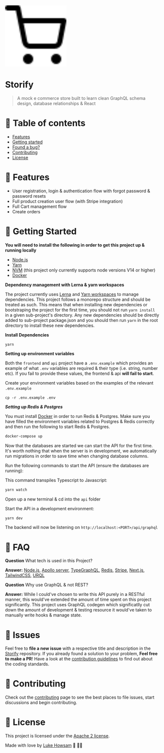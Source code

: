 <p align="left">
  <img src='.github/docs/logo.svg' width='200' />
</p>

# Storify 
> A mock e commerce store built to learn clean GraphQL schema design, database relationships & React

# :pushpin: Table of contents 
* [Features](#rocket-features)
* [Getting started](#runner-getting-started)
* [Found a bug?](#bug-issues)
* [Contributing](#tada-contributing)
* [License](#closed_book-license)


# :rocket: Features
* User registration, login & authentication flow with forgot password & password resets
* Full product creation user flow (with Stripe integration)
* Full Cart management flow
* Create orders 

# :construction_worker: Getting Started


**You will need to install the following in order to get this project up & running locally**


* [Node.js](https://nodejs.org/en/)
* [Yarn](https://yarnpkg.com/)
* [NVM](https://github.com/nvm-sh/nvm) (this project only currently supports node versions V14 or higher)
* [Docker](https://www.docker.com/)


**Dependency management with Lerna & yarn workspaces** 

The project currently uses [Lerna](https://github.com/lerna/lerna) and [Yarn workspaces](https://classic.yarnpkg.com/lang/en/docs/workspaces/) to manage dependencies. This project follows a monorepo structure and should be treated as such. This means that when installing new dependencies or bootstraping the project for the first time, you should not run `yarn install` in a given sub-project's directory. Any new dependencies should be directly added to sub-project package.json and you should then run `yarn` in the root directory to install these new dependencies.


**Install Dependencies** 

```
yarn
```

**Setting up environment variables** 

Both the `frontend` and `api` project have a `.env.example` which provides an example of what `.env` variables are required & their type (i.e. string, number etc). If you fail to provide these values, the frontend & api **will fail to start**.

Create your environment variables based on the examples of the relevant `.env.example`

```
cp -r .env.example .env 
```

***Setting up Redis & Postgres*** 

You must install [Docker](https://www.docker.com/) in order to run Redis & Postgres. Make sure you have filled the environment variables related to Postgres & Redis correctly and then run the following to start Redis & Postgres.

```bash
docker-compose up 
```


Now that the databases are started we can start the API for the first time. It's worth nothing that when the server is in development, we automatically run migrations in order to save time when changing database columns.

Run the following commands to start the API (ensure the databases are running): 


This command transpiles Typescript to Javascript:

```bash 
yarn watch
```

Open up a new terminal & cd into the `api` folder


Start the API in a development environment:  

```bash
yarn dev 
```

The backend will now be listening on `http://localhost:<PORT>/api/graphql`


# :postbox: FAQ 

**Question** What tech is used in this Project? 

**Answer:** [Node.js](https://nodejs.org/en/), [Apollo server](https://www.apollographql.com/docs/apollo-server/), [TypeGraphQL](https://typegraphql.com/), [Redis](https://redis.io/), [Stripe](https://stripe.com/en-gb-de), [Next.js](https://nextjs.org/), [TailwindCSS](https://tailwindcss.com/), [URQL](https://formidable.com/open-source/urql/)

**Question** Why use GraphQL & not REST? 

**Answer:** While I could've chosen to write this API purely in a RESTful manner, this would've extended the amount of time spent on this project significantly. This project uses GraphQL codegen which significatlly cut down the amount of development & testing resource it would've taken to manually write hooks & manage state.

# :bug: Issues

Feel free to **file a new issue** with a respective title and description in the [Storify](https://github.com/luke-h1/storify/issues) repository. If you already found a solution to your problem, **Feel free to make a PR**! Have a look at the [contribution guidelines](https://github.com/luke-h1/storify/blob/dev/CONTRIBUTING.md) to find out about the coding standards.


# :tada: Contributing

Check out the [contributing](https://github.com/luke-h1/storify/blob/dev/CONTRIBUTING.md) page to see the best places to file issues, start discussions and begin contributing.


# :closed_book: License
This project is licensed under the [Apache 2 license](https://github.com/luke-h1/storify/blob/dev/LICENSE.md).


Made with love by [Luke Howsam](https://github.com/luke-h1) 💜 🚀💥
